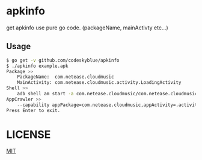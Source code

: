 # apkinfo
get apkinfo use pure go code. (packageName, mainActivty etc...)

## Usage
```bash
$ go get -v github.com/codeskyblue/apkinfo
$ ./apkinfo example.apk
Package >>
	PackageName:  com.netease.cloudmusic
	MainActivity: com.netease.cloudmusic.activity.LoadingActivity
Shell >>
	adb shell am start -a com.netease.cloudmusic/com.netease.cloudmusic.activity.LoadingActivity
AppCrawler >>
	--capability appPackage=com.netease.cloudmusic,appActivity=.activity.LoadingActivity
Press Enter to exit.
```

# LICENSE
[MIT](LICENSE)
